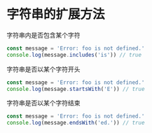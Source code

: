 # 字符串的扩展方法

字符串内是否包含某个字符

```js
const message = 'Error: foo is not defined.'
console.log(message.includes('is')) // true
```


字符串是否以某个字符开头

```js
const message = 'Error: foo is not defined.'
console.log(message.startsWith('E')) // true
```


字符串是否以某个字符结束

```js
const message = 'Error: foo is not defined.'
console.log(message.endsWith('ed.')) // true
```